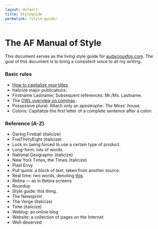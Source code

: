```yaml
---
layout: default
title: Styleguide
permalink: /style-guide/
---
```

# The AF Manual of Style

This document serves as the living style guide for [audaciousfox.com](http://audaciousfox.com). The goal of this document is to bring a consistent voice to all my writing.

### Basic rules

- [How to capitalize your titles](http://titlecapitalization.com).
- Italicize major publications.
- Firstname Lastname; Subsequent references: Mr./Ms. Lastname.
- The [OWL overview on commas](https://owl.english.purdue.edu/owl/owlprint/607/).
- Possessive plural: Attach only an apostrophe: _The Moss' house._
- Colons: Capitalize the first letter of a complete sentence after a colon.

### Reference (A-Z)

- Daring Fireball (italicize)
- FiveThirtyEight (italicize)
- Lock in: being forced to use a certain type of product.
- Long-form: lots of words.
- National Geographic (italicize)
- New York Times, the Times (italicize)
- Pixel Envy
- Pull quote: a block of text, taken from another source.
- Real time: two words, denoting [this](https://en.wikipedia.org/wiki/Real-time).
- Retina &mdash; as in Retina screens
- Roundup
- Style guide: this thing.
- The Newsprint
- The Verge (italicize)
- Time (italicize)
- Weblog: an online blog
- Website: a collection of pages on the Internet
- Well-deserved
